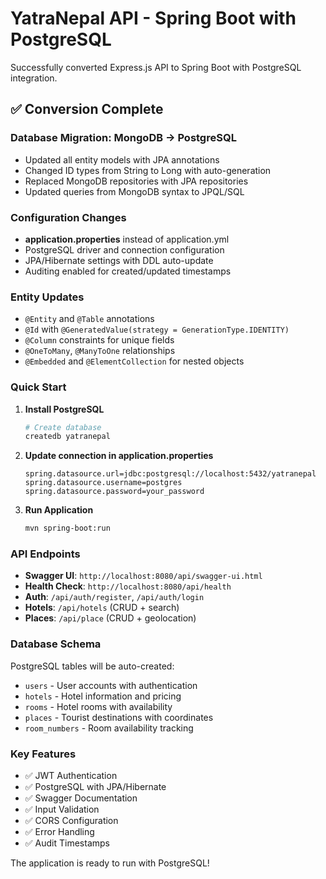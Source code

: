 # YatraNepal API - Spring Boot with PostgreSQL

Successfully converted Express.js API to Spring Boot with PostgreSQL integration.

## ✅ **Conversion Complete**

### **Database Migration: MongoDB → PostgreSQL**
- Updated all entity models with JPA annotations
- Changed ID types from String to Long with auto-generation
- Replaced MongoDB repositories with JPA repositories
- Updated queries from MongoDB syntax to JPQL/SQL

### **Configuration Changes**
- **application.properties** instead of application.yml
- PostgreSQL driver and connection configuration
- JPA/Hibernate settings with DDL auto-update
- Auditing enabled for created/updated timestamps

### **Entity Updates**
- `@Entity` and `@Table` annotations
- `@Id` with `@GeneratedValue(strategy = GenerationType.IDENTITY)`
- `@Column` constraints for unique fields
- `@OneToMany`, `@ManyToOne` relationships
- `@Embedded` and `@ElementCollection` for nested objects

### **Quick Start**

1. **Install PostgreSQL**
   ```bash
   # Create database
   createdb yatranepal
   ```

2. **Update connection in application.properties**
   ```properties
   spring.datasource.url=jdbc:postgresql://localhost:5432/yatranepal
   spring.datasource.username=postgres
   spring.datasource.password=your_password
   ```

3. **Run Application**
   ```bash
   mvn spring-boot:run
   ```

### **API Endpoints**
- **Swagger UI**: `http://localhost:8080/api/swagger-ui.html`
- **Health Check**: `http://localhost:8080/api/health`
- **Auth**: `/api/auth/register`, `/api/auth/login`
- **Hotels**: `/api/hotels` (CRUD + search)
- **Places**: `/api/place` (CRUD + geolocation)

### **Database Schema**
PostgreSQL tables will be auto-created:
- `users` - User accounts with authentication
- `hotels` - Hotel information and pricing
- `rooms` - Hotel rooms with availability
- `places` - Tourist destinations with coordinates
- `room_numbers` - Room availability tracking

### **Key Features**
- ✅ JWT Authentication
- ✅ PostgreSQL with JPA/Hibernate
- ✅ Swagger Documentation
- ✅ Input Validation
- ✅ CORS Configuration
- ✅ Error Handling
- ✅ Audit Timestamps

The application is ready to run with PostgreSQL!
